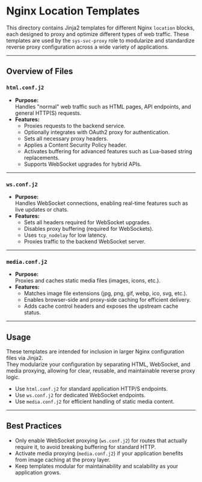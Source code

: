 # Nginx Location Templates

This directory contains Jinja2 templates for different Nginx `location` blocks, each designed to proxy and optimize different types of web traffic. These templates are used by the `sys-svc-proxy` role to modularize and standardize reverse proxy configuration across a wide variety of applications.

---

## Overview of Files

### `html.conf.j2`
- **Purpose:**  
  Handles "normal" web traffic such as HTML pages, API endpoints, and general HTTP(S) requests.
- **Features:**  
  - Proxies requests to the backend service.
  - Optionally integrates with OAuth2 proxy for authentication.
  - Sets all necessary proxy headers.
  - Applies a Content Security Policy header.
  - Activates buffering for advanced features such as Lua-based string replacements.
  - Supports WebSocket upgrades for hybrid APIs.

---

### `ws.conf.j2`
- **Purpose:**  
  Handles WebSocket connections, enabling real-time features such as live updates or chats.
- **Features:**  
  - Sets all headers required for WebSocket upgrades.
  - Disables proxy buffering (required for WebSockets).
  - Uses `tcp_nodelay` for low latency.
  - Proxies traffic to the backend WebSocket server.

---

### `media.conf.j2`
- **Purpose:**  
  Proxies and caches static media files (images, icons, etc.).
- **Features:**  
  - Matches image file extensions (jpg, png, gif, webp, ico, svg, etc.).
  - Enables browser-side and proxy-side caching for efficient delivery.
  - Adds cache control headers and exposes the upstream cache status.

---

## Usage

These templates are intended for inclusion in larger Nginx configuration files via Jinja2.  
They modularize your configuration by separating HTML, WebSocket, and media proxying, allowing for clear, reusable, and maintainable reverse proxy logic.

- Use `html.conf.j2` for standard application HTTP/S endpoints.
- Use `ws.conf.j2` for dedicated WebSocket endpoints.
- Use `media.conf.j2` for efficient handling of static media content.

---

## Best Practices

- Only enable WebSocket proxying (`ws.conf.j2`) for routes that actually require it, to avoid breaking buffering for standard HTTP.
- Activate media proxying (`media.conf.j2`) if your application benefits from image caching at the proxy layer.
- Keep templates modular for maintainability and scalability as your application grows.